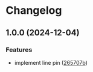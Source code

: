 # Changelog

## 1.0.0 (2024-12-04)


### Features

* implement line pin ([265707b](https://github.com/otakustay/text-pin/commit/265707be2f3b8c49302733ba7365078fe94b7bec))
